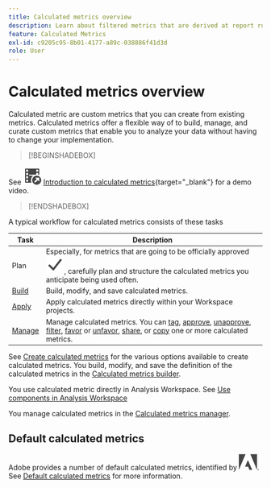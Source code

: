 ```yaml
---
title: Calculated metrics overview
description: Learn about filtered metrics that are derived at report run time.
feature: Calculated Metrics
exl-id: c9205c95-8b01-4177-a89c-038886f41d3d
role: User
---
```

# Calculated metrics overview

Calculated metric are custom metrics that you can create from existing metrics. Calculated metrics offer a flexible way of to  build, manage, and curate custom metrics that enable you to analyze your data without having to change your implementation.



>[!BEGINSHADEBOX]

See ![VideoCheckedOut](/help/assets/icons/VideoCheckedOut.svg) [Introduction to calculated metrics](https://video.tv.adobe.com/v/31787/?quality=12&learn=on){target="_blank"} for a demo video.

>[!ENDSHADEBOX]

A typical workflow for calculated metrics consists of these tasks

| Task | Description |
| --- | --- |
| Plan | Especially, for metrics that are going to be officially approved ![Checkmark](/help/assets/icons/Checkmark.svg), carefully plan and structure the calculated metrics you anticipate being used often.  |
| [Build](/help/components/calc-metrics/cm-workflow/cm-build-metrics.md) | Build, modify, and save calculated metrics. |
| [Apply](/help/components/use-components-in-workspace.md) | Apply calculated metrics directly within your Workspace projects. |
| [Manage](/help/components/calc-metrics/cm-workflow/cm-manager.md) | Manage calculated metrics. You can [tag](/help/components/calc-metrics/cm-workflow/cm-tagging.md), [approve](/help/components/calc-metrics/cm-workflow/cm-approving.md), [unapprove](/help/components/calc-metrics/cm-workflow/cm-approving.md), [filter](/help/components/calc-metrics/cm-workflow/cm-filter.md), [favor](/help/components/calc-metrics/cm-workflow/cm-favorite.md) or [unfavor](/help/components/calc-metrics/cm-workflow/cm-favorite.md), [share](/help/components/calc-metrics/cm-workflow/cm-sharing.md), or [copy](/help/components/calc-metrics/cm-workflow/cm-copy.md) one or more calculated metrics. |

See [Create calculated metrics](/help/components/calc-metrics/cm-workflow/cm-workflow.md) for the various options available to create calculated metrics. You build, modify, and save the definition of the calculated metrics in the [Calculated metrics builder](cm-workflow/cm-build-metrics.md).

You use calculated metric directly in Analysis Workspace. See [Use components in Analysis Workspace](/help/components/use-components-in-workspace.md)

You manage calculated metrics in the [Calculated metrics manager](cm-workflow/cm-manager.md).

## Default calculated metrics

Adobe provides a number of default calculated metrics, identified by ![AdobeLogoSmall](/help/assets/icons/AdobeLogoSmall.svg). See [Default calculated metrics](/help/components/calc-metrics/default-calcmetrics.md) for more information.

